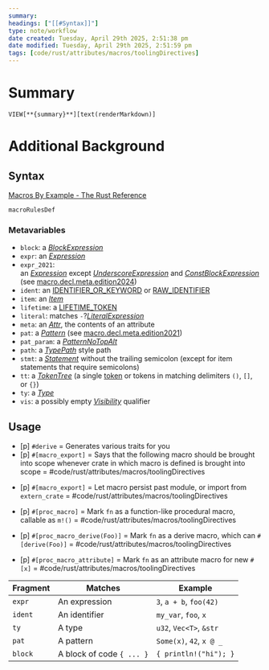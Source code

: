 ```yaml
---
summary: 
headings: ["[[#Syntax]]"]
type: note/workflow
date created: Tuesday, April 29th 2025, 2:51:38 pm
date modified: Tuesday, April 29th 2025, 2:51:59 pm
tags: [code/rust/attributes/macros/toolingDirectives]
---
```

# Summary
`VIEW[**{summary}**][text(renderMarkdown)]`

# Additional Background
## Syntax
[Macros By Example - The Rust Reference](https://doc.rust-lang.org/reference/macros-by-example.html)
```
macroRulesDef
```

### Metavariables
- `block`: a [_BlockExpression_](https://doc.rust-lang.org/reference/expressions/block-expr.html)
- `expr`: an [_Expression_](https://doc.rust-lang.org/reference/expressions.html)
- `expr_2021`: an [_Expression_](https://doc.rust-lang.org/reference/expressions.html) except [_UnderscoreExpression_](https://doc.rust-lang.org/reference/expressions/underscore-expr.html) and [_ConstBlockExpression_](https://doc.rust-lang.org/reference/expressions/block-expr.html#const-blocks) (see [macro.decl.meta.edition2024](https://doc.rust-lang.org/reference/macros-by-example.html#r-macro.decl.meta.edition2024))
- `ident`: an [IDENTIFIER_OR_KEYWORD](https://doc.rust-lang.org/reference/identifiers.html) or [RAW_IDENTIFIER](https://doc.rust-lang.org/reference/identifiers.html)
- `item`: an [_Item_](https://doc.rust-lang.org/reference/items.html)
- `lifetime`: a [LIFETIME_TOKEN](https://doc.rust-lang.org/reference/tokens.html#lifetimes-and-loop-labels)
- `literal`: matches `-`?[_LiteralExpression_](https://doc.rust-lang.org/reference/expressions/literal-expr.html)
- `meta`: an [_Attr_](https://doc.rust-lang.org/reference/attributes.html), the contents of an attribute
- `pat`: a [_Pattern_](https://doc.rust-lang.org/reference/patterns.html) (see [macro.decl.meta.edition2021](https://doc.rust-lang.org/reference/macros-by-example.html#r-macro.decl.meta.edition2021))
- `pat_param`: a [_PatternNoTopAlt_](https://doc.rust-lang.org/reference/patterns.html)
- `path`: a [_TypePath_](https://doc.rust-lang.org/reference/paths.html#paths-in-types) style path
- `stmt`: a [_Statement_](https://doc.rust-lang.org/reference/statements.html) without the trailing semicolon (except for item statements that require semicolons)
- `tt`: a [_TokenTree_](https://doc.rust-lang.org/reference/macros.html#macro-invocation) (a single [token](https://doc.rust-lang.org/reference/tokens.html) or tokens in matching delimiters `()`, `[]`, or `{}`)
- `ty`: a [_Type_](https://doc.rust-lang.org/reference/types.html#type-expressions)
- `vis`: a possibly empty [_Visibility_](https://doc.rust-lang.org/reference/visibility-and-privacy.html) qualifier

## Usage
- [p] `#derive` = Generates various traits for you
- [p] `#[macro_export]` = Says that the following macro should be brought into scope whenever crate in which macro is defined is brought into scope = #code/rust/attributes/macros/toolingDirectives
<!--ID: 1751434089980-->

- [p] `#[macro_export]` = Let macro persist past module, or import from `extern_crate` = #code/rust/attributes/macros/toolingDirectives
<!--ID: 1751434382626-->

- [p] `#[proc_macro]` = Mark `fn` as a function-like procedural macro, callable as `m!()` = #code/rust/attributes/macros/toolingDirectives
<!--ID: 1751434089987-->

- [p] `#[proc_macro_derive(Foo)]` = Mark `fn` as a derive macro, which can `#[derive(Foo)]` = #code/rust/attributes/macros/toolingDirectives
<!--ID: 1751434089992-->

- [p] `#[proc_macro_attribute]` = Mark `fn` as an attribute macro for new `#[x]` = #code/rust/attributes/macros/toolingDirectives
<!--ID: 1751434089996-->


|Fragment|Matches|Example|
|---|---|---|
|`expr`|An expression|`3`, `a + b`, `foo(42)`|
|`ident`|An identifier|`my_var`, `foo`, `x`|
|`ty`|A type|`u32`, `Vec<T>`, `&str`|
|`pat`|A pattern|`Some(x)`, `42`, `x @ _`|
|`block`|A block of code `{ ... }`|`{ println!("hi"); }`|
